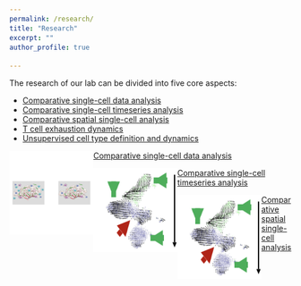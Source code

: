 ```yaml
---
permalink: /research/
title: "Research"
excerpt: ""
author_profile: true

---
```


The research of our lab can be divided into five core aspects:

- [Comparative single-cell data analysis](../research/single-cell-analysis.md)
- [Comparative single-cell timeseries analysis](../research/single-cell-timeseries-analysis.md)
- [Comparative spatial single-cell analysis](../research/spatial-single-cell-analysis.md)
- [T cell exhaustion dynamics](../research/t-cell-exhaustion-dynamics.md)
- [Unsupervised cell type definition and dynamics](../research/unsupervised-annotation-dynamics.md)

<img align="left" width="150" height="150" src="../images/single-cell-analysis.png"> [Comparative single-cell data analysis](../research/single-cell-analysis.md) <br/>

<img align="left" width="150" height="150" src="../images/timeseries.png"> [Comparative single-cell timeseries analysis](../research/single-cell-timeseries-analysis.md) <br/>

<img align="left" width="150" height="150" src="../images/timeseries.png"> [Comparative spatial single-cell analysis](../research/spatial-single-cell-analysis.md) <br/>